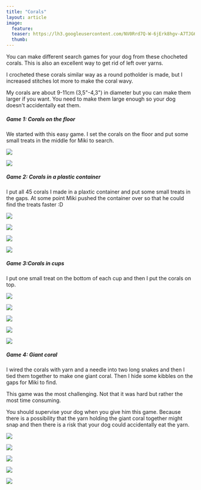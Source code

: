 ```yaml
---
title: "Corals"
layout: article
image:
  feature:
  teaser: https://lh3.googleusercontent.com/NV0Rrd7Q-W-6jErk8hgv-A7TJG64DU6U_LWUihJLrOakYEEIXN9G1nD38bCTk_Uodf_cK3jg98Pu7sABtxRjfjeOugmcKCJi2P2fbxtFQLiPhvEktqHdCq4WHwfpzy00VyD10LFBY6YzLFv-o4kTLN8xZkSdAqmy8qY0znWK7HWRbghmOHuYCP4BgaLjpcqsmkrQMuc9nS5ZENtFqXqrB6nC6K6gDg0QJzbSFGS1Joty2EBNI7z0wxcPPOjweAkwFvi5-wWxG-f5_mMlBNLUPFF3cjh7C6yFyNtqicW0KdHLTaOO4UgKEQeMIyw26cbZAt-qOXUjBE0sFihfwWcOl6meJlMN6jvwZnTp6sNqlf1u8laxPwYm84XZmgPPkGFLKb6nuLDmBeIPWSaTgWzdhFOn7lTysSm1sIr0C-eLKH9PZWwEuVulnI44u5JZAFZKiuHnO0h-IWMGy_s7lnko6fy33h4ppK9gXDYgAMJJyKefB7YCNV55IUqM8duzczqub_QjiMCWvvELqvzKwDv5PsaByabNWLWxq3e3Ed9rTe5f55ZtuTpJU05MUWn3KgcMgDtL=w245
  thumb:
---
```


You can make different search games for your dog from these chocheted corals. This is also an excellent way to get rid of left over yarns.

I crocheted these corals similar way as a round potholder is made, but I increased stitches lot more to make the coral wavy.

My corals are about 9-11cm (3,5"-4,3") in diameter but you can make them larger if you want. You need to make them large enough so your dog doesn't accidentally eat them.

##### Game 1: Corals on the floor

We started with this easy game. I set the corals on the floor and put some small treats in the middle for Miki to search.

[![](https://lh3.googleusercontent.com/Gk0oGob6PfxzL3n_3UM5tj7l2PCEzh_QzRUB5reVzL2XvyQLm8ycm2xKFsXxONmuyaLEvHCUYUm8jztyUhM0QC-yAEKP2XMyFVJBJhXHcB6URaas4SosSiXwXjYoxM7pD34ijw5l6d0PPFsqo23fGNMhKhWCm4W4BCa8F5hqjWtZPcynKQjkQcCN31GbqGb44Exblrlb6kf1CwuPvyQtCDI0jI4UB04nzsQPy2tUz_rEB9xd_NWOJ-Q5cOsZwAr4Aw7uyAjOuC13hAyetWfTphExe3_5d7U0TBkhEP6CIF4j_8TXsM7mnPyJIc96EeWOY-JKPbZmx4gbuvi3HpSAgVZm-tc-bUMRTu5IiRVXYC1PgG8UsXuf8U-FhcmvwFdrfDIlAuNcMi0pxjfLndQ2l0QIzyfvDSKSdHS81TyrMjtRxmKZco4_rdX1cjuAegPVxfqQfgCIQ6X17HZv__3oRNxATOq6-sxga2VOKPk8CyhtxF68xZ1nzgB7EKQ1UOiUUramdevyfWRwmc4JyqBL0xCL1A7xEsznBO57B1b1GMEbWwvmrNpS0VFrsKc18p4T-MVL=w800)](https://lh3.googleusercontent.com/Gk0oGob6PfxzL3n_3UM5tj7l2PCEzh_QzRUB5reVzL2XvyQLm8ycm2xKFsXxONmuyaLEvHCUYUm8jztyUhM0QC-yAEKP2XMyFVJBJhXHcB6URaas4SosSiXwXjYoxM7pD34ijw5l6d0PPFsqo23fGNMhKhWCm4W4BCa8F5hqjWtZPcynKQjkQcCN31GbqGb44Exblrlb6kf1CwuPvyQtCDI0jI4UB04nzsQPy2tUz_rEB9xd_NWOJ-Q5cOsZwAr4Aw7uyAjOuC13hAyetWfTphExe3_5d7U0TBkhEP6CIF4j_8TXsM7mnPyJIc96EeWOY-JKPbZmx4gbuvi3HpSAgVZm-tc-bUMRTu5IiRVXYC1PgG8UsXuf8U-FhcmvwFdrfDIlAuNcMi0pxjfLndQ2l0QIzyfvDSKSdHS81TyrMjtRxmKZco4_rdX1cjuAegPVxfqQfgCIQ6X17HZv__3oRNxATOq6-sxga2VOKPk8CyhtxF68xZ1nzgB7EKQ1UOiUUramdevyfWRwmc4JyqBL0xCL1A7xEsznBO57B1b1GMEbWwvmrNpS0VFrsKc18p4T-MVL=s0)

[![](https://lh3.googleusercontent.com/EW0xaM2-wnzUshmTeMoLEBxKC5dfPcRagZdjEl-mw0bsyTRjEhtIG6zMVdktTKZ3WSHExrQ_Lmb_I5UF5drNaNuo-GfyKECZgzi-4oOELuXmjbr6ytbAxl9-fjzH5aeEYwIdH0EQEZIPPASKqegCOG3qv_XufFAC-vv89VxE3iuL1XG1b7wFlCch3hbUwzOf_Ilt4_ljSIL3oRZVdhNk7X_-9PWaZr9iNHgLfwAE6469xyOwKr355Cr-hs5-HTE_Nb7Ylz94CzUn-h-VJP_Jbg7PFeb1M4XfwAA5jVDMYwIHr8bTNtEZ2ZdJ5pMnv1EvJQNotMPFI4_M1eFD7LEmwdojCWkIB-Lea6UNv5-HybdFz1bsxmTD7C1Gul1-adK58I2KM1BF4t2th79y3IJxek3wurnmPKVztu26sZ_s6hVUQ9Qd6ZaE-_LC4Ad1kk9cVLCGanrfqr9StDLUCVU1O8zWtXeVmwQvfwxhQB_gac3jc_46CmH31ORFoOqWLpgbTGIQ4rGoWBJ1NHBZUd1e3No_USiOHSB8irGZx2EPhaxr4KjzaRgGyFu23dRDaMoDpH-Z=w800)](https://lh3.googleusercontent.com/EW0xaM2-wnzUshmTeMoLEBxKC5dfPcRagZdjEl-mw0bsyTRjEhtIG6zMVdktTKZ3WSHExrQ_Lmb_I5UF5drNaNuo-GfyKECZgzi-4oOELuXmjbr6ytbAxl9-fjzH5aeEYwIdH0EQEZIPPASKqegCOG3qv_XufFAC-vv89VxE3iuL1XG1b7wFlCch3hbUwzOf_Ilt4_ljSIL3oRZVdhNk7X_-9PWaZr9iNHgLfwAE6469xyOwKr355Cr-hs5-HTE_Nb7Ylz94CzUn-h-VJP_Jbg7PFeb1M4XfwAA5jVDMYwIHr8bTNtEZ2ZdJ5pMnv1EvJQNotMPFI4_M1eFD7LEmwdojCWkIB-Lea6UNv5-HybdFz1bsxmTD7C1Gul1-adK58I2KM1BF4t2th79y3IJxek3wurnmPKVztu26sZ_s6hVUQ9Qd6ZaE-_LC4Ad1kk9cVLCGanrfqr9StDLUCVU1O8zWtXeVmwQvfwxhQB_gac3jc_46CmH31ORFoOqWLpgbTGIQ4rGoWBJ1NHBZUd1e3No_USiOHSB8irGZx2EPhaxr4KjzaRgGyFu23dRDaMoDpH-Z=s0)

##### Game 2: Corals in a plastic container

I put all 45 corals I made in a plaxtic container and put some small treats in the gaps. At some point Miki pushed the container over so that he could find the treats faster :D

[![](https://lh3.googleusercontent.com/30oIX70_Jpug26M1cEbvvLdZJK3MWkddXxTeLgccwqEd-u_ghawwm3lUZl7gwsjPm2fRAomIImkq4oO6MeGcJZhLJJFbdeBSiRmdy6MQEavm9A7IOYGN15Xe-45q8klOM8nUjH201QHkZHMXnbKXI_9edZND9iW_g10oV9c9zVXCN5OcPRsVNLhaa71ohWAr_sdwKQ7X1C6kp3ci7JWvxm9uC51Evv5tEYecWj-upKEeDbu99kyvxuGROz3x7clnAdmY7bF-TtGGJzSHIPxkkH1BGJ2HAjYj2eVALOJ5acQIeuTBiVFVEoX0HwHcZqdgOS0JZLGH1EubkGsXYmfxNRxBfFCBemQ5NAXrM2wUEIqTZw68a8AAYGWkMhzwRfmJNviLPiWLibpebf0cD_RpRmWWPpi0bHtd0rWkgVSCN8MAYQVLfyW5auCRhpHuQVuuu3jtw8oOPtATOd44upmuGT1JsWLxFmfSz6gYn9MwYE8g6AYJ_Db6TxgKEIuPYFV4vhhXvL-Tci7o7zEw_Hrrl25e3RmFV7Vx6qUMkCosn4HKYI_LQxTg-TdGsVFg1xZUI992=w800)](https://lh3.googleusercontent.com/30oIX70_Jpug26M1cEbvvLdZJK3MWkddXxTeLgccwqEd-u_ghawwm3lUZl7gwsjPm2fRAomIImkq4oO6MeGcJZhLJJFbdeBSiRmdy6MQEavm9A7IOYGN15Xe-45q8klOM8nUjH201QHkZHMXnbKXI_9edZND9iW_g10oV9c9zVXCN5OcPRsVNLhaa71ohWAr_sdwKQ7X1C6kp3ci7JWvxm9uC51Evv5tEYecWj-upKEeDbu99kyvxuGROz3x7clnAdmY7bF-TtGGJzSHIPxkkH1BGJ2HAjYj2eVALOJ5acQIeuTBiVFVEoX0HwHcZqdgOS0JZLGH1EubkGsXYmfxNRxBfFCBemQ5NAXrM2wUEIqTZw68a8AAYGWkMhzwRfmJNviLPiWLibpebf0cD_RpRmWWPpi0bHtd0rWkgVSCN8MAYQVLfyW5auCRhpHuQVuuu3jtw8oOPtATOd44upmuGT1JsWLxFmfSz6gYn9MwYE8g6AYJ_Db6TxgKEIuPYFV4vhhXvL-Tci7o7zEw_Hrrl25e3RmFV7Vx6qUMkCosn4HKYI_LQxTg-TdGsVFg1xZUI992=s0)

[![](https://lh3.googleusercontent.com/hC8v5HEBpnPGH-ML6f2auGkUT89Ldv2wWbPoYPrqTVn2XROD55Yemogk5mmPMbmUPF-4EMl2tfnhRmE8LuxoUimJSl2H8JigRTKTkR2fOfoaELnBCBik5NBqGI6xyn1OcdkXOdJlWhapa-fyqDXX2EBFIRGT801X_HJj4LKfBuxuZjmrWI9glpV6fppnIkF4MGiIUwMv1P2XkmSvfqiTkfTHGJq0pqigd-GmZaHUV5PUd5jBMB6MkFXaPBmr1QohkWvgyr7g5w2lX0XZPidyaBvHrRgnGiFc0SEBGYg3asflBl3f8MojOp5_9X7O2TusfxZLuEV9At8-uDK5IYqkG660PZSAZUhtajzJOGjuViO-idhqtygjEF1hCVA7_HcQBBN82A6mGXVL5nl1XAnRqtJNx9XyV_zsSj1pm3GDywBOSkkgjxFJbEgkJVPGhZK1QL7XuEE50aw8mxYMhsB_9lty4raB7P6yG23xZPJsyZAUChdGQpugR-b3vejpEHFs2WN0EZ5JjK7kGev5lFW_hBuyy4k_r0Gs1yRcn4CUFSqfg3TsViTGDt9TOZz34IcjjZwK=w800)](https://lh3.googleusercontent.com/hC8v5HEBpnPGH-ML6f2auGkUT89Ldv2wWbPoYPrqTVn2XROD55Yemogk5mmPMbmUPF-4EMl2tfnhRmE8LuxoUimJSl2H8JigRTKTkR2fOfoaELnBCBik5NBqGI6xyn1OcdkXOdJlWhapa-fyqDXX2EBFIRGT801X_HJj4LKfBuxuZjmrWI9glpV6fppnIkF4MGiIUwMv1P2XkmSvfqiTkfTHGJq0pqigd-GmZaHUV5PUd5jBMB6MkFXaPBmr1QohkWvgyr7g5w2lX0XZPidyaBvHrRgnGiFc0SEBGYg3asflBl3f8MojOp5_9X7O2TusfxZLuEV9At8-uDK5IYqkG660PZSAZUhtajzJOGjuViO-idhqtygjEF1hCVA7_HcQBBN82A6mGXVL5nl1XAnRqtJNx9XyV_zsSj1pm3GDywBOSkkgjxFJbEgkJVPGhZK1QL7XuEE50aw8mxYMhsB_9lty4raB7P6yG23xZPJsyZAUChdGQpugR-b3vejpEHFs2WN0EZ5JjK7kGev5lFW_hBuyy4k_r0Gs1yRcn4CUFSqfg3TsViTGDt9TOZz34IcjjZwK=s0)

[![](https://lh3.googleusercontent.com/b4mHhISXXMYPRclXZLlwJWvtVDS8CH6AM_vropZRssdgzx9CSif6DKFDScUO5wecCik7wYi91d3iKSSsTngnzZsIkV27tr9KQVb0Q45h4grPci-EOiln9UrR0JTr_2zEPa09wuHUp0zmN_DcUBmYeZFekYH-IY3TWi5a9xwHKgfU7itKWrqS3wiWVeQ8h9d446r1_Lv5HyBZgrjNoJ3fPHM9Jz4ebHqHb_aAJ3VzK3JixUZNGMJoSe3SWYYysV_NRGczvY1f25MnzVDaYzCHPwz71F1RYtYCXEAk4mHKS4jy_2UIySubMmksuVnftUV2GYCiyf1C1Z7R_HOMZLWUn92WBrBIk8nyJ_EvQagB56YyuWWRuk3I-xslxvDCleZomzWyQLV-dWvqDvYDJj1XfNMX9M2K7LSC1ZO7zKL5do2CoE0yF95DI2wifudlWAyhGr6QKD1akTEaEiD69_rtN24rOVZHeDe2yF-k9d2wgIEgeo-gmwo3R6EnnQQoZ9-YwTSCI1nuA2LrEs4jUwPO-V0f3UCdt2Pn9Roc3KRkOnmrt-EsR43QJhbiHyZzrWhOX6Mc=w800)](https://lh3.googleusercontent.com/b4mHhISXXMYPRclXZLlwJWvtVDS8CH6AM_vropZRssdgzx9CSif6DKFDScUO5wecCik7wYi91d3iKSSsTngnzZsIkV27tr9KQVb0Q45h4grPci-EOiln9UrR0JTr_2zEPa09wuHUp0zmN_DcUBmYeZFekYH-IY3TWi5a9xwHKgfU7itKWrqS3wiWVeQ8h9d446r1_Lv5HyBZgrjNoJ3fPHM9Jz4ebHqHb_aAJ3VzK3JixUZNGMJoSe3SWYYysV_NRGczvY1f25MnzVDaYzCHPwz71F1RYtYCXEAk4mHKS4jy_2UIySubMmksuVnftUV2GYCiyf1C1Z7R_HOMZLWUn92WBrBIk8nyJ_EvQagB56YyuWWRuk3I-xslxvDCleZomzWyQLV-dWvqDvYDJj1XfNMX9M2K7LSC1ZO7zKL5do2CoE0yF95DI2wifudlWAyhGr6QKD1akTEaEiD69_rtN24rOVZHeDe2yF-k9d2wgIEgeo-gmwo3R6EnnQQoZ9-YwTSCI1nuA2LrEs4jUwPO-V0f3UCdt2Pn9Roc3KRkOnmrt-EsR43QJhbiHyZzrWhOX6Mc=s0)

[![](https://lh3.googleusercontent.com/r3uKD_DFVFe8XpYa4Qug-ro-MGebciIxy27vnBX1STZ6E5-czN2EunD3Gg9lrqD8OPIF6Wcwk5dURJDoFks35tH2N-_FwFpO-8bbE1gydJXQutvWUWRPKebiuwd2ZvhcVqDTD5qEkQys6ZvnVFlzQ8gzmRaknZgHP7OnPueKcdzjuzoc4VTM8bJcK9BFeafca9LeAW7qQcqDm9nmWRH9LgXZHD-hceksvcBT6WBbNfVznEAm-GFEFg3K4EKLL3Ajdnwb5xJq2SpEk17NEp_Qf1z7jQHXnjh-4jqgrkGIYxag_sg02vN12ti-137rCGi0CTi7Brq5TIRsUT-sIWsmnjmD5aqWpgJUXIjq2fgnkDJeg95_cowG2OKNP5mRCB1APcUiMWFwjNqytOj3s5niccFT4-f8twZwtEagMVrI8XOPjUpXY3XC0Bbhd7XmCCKIYePBF9P4UlGUUpV9E4uoytquIMdzofjFzC-N4G5uJ1eqEq_LK1ChAy1jMaejRHxP1al8OiUEk-wjFCRELbZXV6kFhXme_PVYrClPYvWJISIlLE05F70_yd2X38BrZPH6AFq0=w800)](https://lh3.googleusercontent.com/r3uKD_DFVFe8XpYa4Qug-ro-MGebciIxy27vnBX1STZ6E5-czN2EunD3Gg9lrqD8OPIF6Wcwk5dURJDoFks35tH2N-_FwFpO-8bbE1gydJXQutvWUWRPKebiuwd2ZvhcVqDTD5qEkQys6ZvnVFlzQ8gzmRaknZgHP7OnPueKcdzjuzoc4VTM8bJcK9BFeafca9LeAW7qQcqDm9nmWRH9LgXZHD-hceksvcBT6WBbNfVznEAm-GFEFg3K4EKLL3Ajdnwb5xJq2SpEk17NEp_Qf1z7jQHXnjh-4jqgrkGIYxag_sg02vN12ti-137rCGi0CTi7Brq5TIRsUT-sIWsmnjmD5aqWpgJUXIjq2fgnkDJeg95_cowG2OKNP5mRCB1APcUiMWFwjNqytOj3s5niccFT4-f8twZwtEagMVrI8XOPjUpXY3XC0Bbhd7XmCCKIYePBF9P4UlGUUpV9E4uoytquIMdzofjFzC-N4G5uJ1eqEq_LK1ChAy1jMaejRHxP1al8OiUEk-wjFCRELbZXV6kFhXme_PVYrClPYvWJISIlLE05F70_yd2X38BrZPH6AFq0=s0)

##### Game 3:Corals in cups

I put one small treat on the bottom of each cup and then I put the corals on top.

[![](https://lh3.googleusercontent.com/bbew1IFAJ6LOrhvCljK5kDVu_TlQiInHia6GO3-m2QLa2JNjqDwhadstFQSOuvEaCxjmT97EUrVIXCtb4xmVlowZ50hObiQ9AUjUkg0ltwJ501v8qhGU9hsM2JI3p6a6mPMx6HYCXBRLuJuLJVwYoXAuKTIj2nR7Mh2g3T0I6hQotUU0qpEBWNFncBK_LNiFE0MzGUxiTO8qROZa5nPeYp8SVxrSppjPnqi7ZZtuOBk0cURYr7XBhWhtH8Ygz9_nLBlm37uBfpTBlOYfuoBsEr1CLg3oFNU_gmwDA5zW-oEuOa3D3h-eiPdrmMWSYGxzGDyB-fl34fXersPGMTeSu3InHldi7P7AX87KEwQ7w6UZESVQzkTXO3OhNrDy9c0y2zvAUNWy56Q4kWgQL4URu2hMzM8s6ARNo3RPXsYf6ji1qcCdwcJxEolBnfB_lQ14FOFfg969OUF8sTuFWpA8cmvcfhfWymlAdSzkt7x6WEB31zJkK-u1_bSxE3_a3i79SivG_-MCTA5YsYN25_QtE982QMzgam4tUbx11s8LK7dNIoYPpFDxLRJE-c2_d0DdeVmV=w800)](https://lh3.googleusercontent.com/bbew1IFAJ6LOrhvCljK5kDVu_TlQiInHia6GO3-m2QLa2JNjqDwhadstFQSOuvEaCxjmT97EUrVIXCtb4xmVlowZ50hObiQ9AUjUkg0ltwJ501v8qhGU9hsM2JI3p6a6mPMx6HYCXBRLuJuLJVwYoXAuKTIj2nR7Mh2g3T0I6hQotUU0qpEBWNFncBK_LNiFE0MzGUxiTO8qROZa5nPeYp8SVxrSppjPnqi7ZZtuOBk0cURYr7XBhWhtH8Ygz9_nLBlm37uBfpTBlOYfuoBsEr1CLg3oFNU_gmwDA5zW-oEuOa3D3h-eiPdrmMWSYGxzGDyB-fl34fXersPGMTeSu3InHldi7P7AX87KEwQ7w6UZESVQzkTXO3OhNrDy9c0y2zvAUNWy56Q4kWgQL4URu2hMzM8s6ARNo3RPXsYf6ji1qcCdwcJxEolBnfB_lQ14FOFfg969OUF8sTuFWpA8cmvcfhfWymlAdSzkt7x6WEB31zJkK-u1_bSxE3_a3i79SivG_-MCTA5YsYN25_QtE982QMzgam4tUbx11s8LK7dNIoYPpFDxLRJE-c2_d0DdeVmV=s0)

[![](https://lh3.googleusercontent.com/AYeavEgV99XnfBQRlIdrBRBavoFUYap0l1keqkFub-vLJ39z_GAAz8wN9b4YuaUVwR-GCTm8vMTHPQIY_F9ZOuuXB75qvXoinb_BJvPfT6bCFiIcNAEvuhOhAOCwWj1IlCaeAxulgGbZ9YW7VYINEqdyQ2HZZJ_l_I55G8NBJO6fL6hBl1SfBzEs96T9Pm54rW18NUtN6fmGpXAujdiICSwFcdDf4IqFjKzm2-m8rBdYkZQ6VyzZVSVqO1PFOpBncrotUm6sd13nneUE1xDCtwpzaDKPeGuNURFzGtGUS8Iwcc8Bv_A_5n9x2v5khjeZPnanLnEdmtl2GtjcIOrha9syjXTf11n2c48PpVwseZZi_2nBC7bsIym9i4-y17TUHmrPoHE2BwKqePev2vN3Cfqdi6v5GoH8TUJK-pq4O19JQkGGKFdqpZQy0agRuGBVbULzUTqQGRK-CdglEmPM-D7n4Km4I3YhQM5I4Ivy5P1RVSN3t62xgsEW7jdUcHM7MPxXhtZ6iwc7qBXrSBAnJvUgynvfumKUr-hqm-F8HWvKhlvYHfZa21ySWEoVXg0pvXfu=w800)](https://lh3.googleusercontent.com/AYeavEgV99XnfBQRlIdrBRBavoFUYap0l1keqkFub-vLJ39z_GAAz8wN9b4YuaUVwR-GCTm8vMTHPQIY_F9ZOuuXB75qvXoinb_BJvPfT6bCFiIcNAEvuhOhAOCwWj1IlCaeAxulgGbZ9YW7VYINEqdyQ2HZZJ_l_I55G8NBJO6fL6hBl1SfBzEs96T9Pm54rW18NUtN6fmGpXAujdiICSwFcdDf4IqFjKzm2-m8rBdYkZQ6VyzZVSVqO1PFOpBncrotUm6sd13nneUE1xDCtwpzaDKPeGuNURFzGtGUS8Iwcc8Bv_A_5n9x2v5khjeZPnanLnEdmtl2GtjcIOrha9syjXTf11n2c48PpVwseZZi_2nBC7bsIym9i4-y17TUHmrPoHE2BwKqePev2vN3Cfqdi6v5GoH8TUJK-pq4O19JQkGGKFdqpZQy0agRuGBVbULzUTqQGRK-CdglEmPM-D7n4Km4I3YhQM5I4Ivy5P1RVSN3t62xgsEW7jdUcHM7MPxXhtZ6iwc7qBXrSBAnJvUgynvfumKUr-hqm-F8HWvKhlvYHfZa21ySWEoVXg0pvXfu=s0)

[![](https://lh3.googleusercontent.com/SpoZclxsm0gW3Hdt9nhHltAnuIRbq3BN58qZU4-rXWpSTLwf1OaaUGNWpCHb6T480kBn84fk9IKII5rx2VzwemgwhWi1CvkBEohrvYm5btnQMNzF2vIHrrT_FLFUc_LJOuJjegDZAEyDjbK6jnoTuMaNz03HZxgjDgCQxl7qHh5s38aguq_PBYfCiNYmHtl8n2MDJILTWcviHESskO4LQx_Yw6GWT9mg2xPbpQ_WzOxfWUYTBAztUDoqP2vYO5vmotOlJbRbrdPLr_BPeDHyFEWaVyk1-s14iyrFz6PRKTy0TDidqKwHHDwSjxfS0OplOb6scamzKpwPwEDFjVhwH76MriVAioMGTUsm3x5yXyg3l_FpvSQkghxxa0zpsy2E6HvfY5iK7b07Qz0CKTr-4goW1JAcCKw1dMnnM3sIbQpqJIjDDC-PMYb5JZ2n39rQM2v_JVjPosbnzGby15SYlWVMO0daFYdDSyH7lKkCC2S4lJyQ_9wZ8v0NhUXFwEYagoxYQDyH8ZVBA31ppN9TzgOkcbERBt6w5Zn2hAzP_puuC0G_wjv8osNGL5WJNDY_taYe=w800)](https://lh3.googleusercontent.com/SpoZclxsm0gW3Hdt9nhHltAnuIRbq3BN58qZU4-rXWpSTLwf1OaaUGNWpCHb6T480kBn84fk9IKII5rx2VzwemgwhWi1CvkBEohrvYm5btnQMNzF2vIHrrT_FLFUc_LJOuJjegDZAEyDjbK6jnoTuMaNz03HZxgjDgCQxl7qHh5s38aguq_PBYfCiNYmHtl8n2MDJILTWcviHESskO4LQx_Yw6GWT9mg2xPbpQ_WzOxfWUYTBAztUDoqP2vYO5vmotOlJbRbrdPLr_BPeDHyFEWaVyk1-s14iyrFz6PRKTy0TDidqKwHHDwSjxfS0OplOb6scamzKpwPwEDFjVhwH76MriVAioMGTUsm3x5yXyg3l_FpvSQkghxxa0zpsy2E6HvfY5iK7b07Qz0CKTr-4goW1JAcCKw1dMnnM3sIbQpqJIjDDC-PMYb5JZ2n39rQM2v_JVjPosbnzGby15SYlWVMO0daFYdDSyH7lKkCC2S4lJyQ_9wZ8v0NhUXFwEYagoxYQDyH8ZVBA31ppN9TzgOkcbERBt6w5Zn2hAzP_puuC0G_wjv8osNGL5WJNDY_taYe=s0)

[![](https://lh3.googleusercontent.com/zs_B3YSZpqWaXndOgpH0Jzy2BhFSyCWtejp_ZN-Cm1OT1ptfEDnb8FKnod0NlUrYPZktvWU_y5dZqLqCZGmz7HdtwLEb4r62y6JvPu9RRI54gDkt2tby9qwaruz1N7Hoj47rBv2yP0uLgZ3FRHuNb4GIbS8HCvj7omqebLIlrq9Jk_-K2NnQTHfiFF6ljiJ-WHebmoJ63FdeQNnMIpkWJj9PNsLSPUNms3Tuyag3KtBFj0asEMGo9UAltr87wx4c78wCAvTKFPnBv17odNHzIiL8mRAHaDRDywpotdz84yFRXmNel0HvGISCBPJAogqOzZSiZer0oSyY2S59bI70LxmF2SmanWhm7g0X1ua5oFppCeLStZ0L98J2hZTXkV7TMzMG5XvfpPqO22Up8Y-7L02a-yYV_8wucpIjz48ZgxW_UOs5gsnqIfr9QQZ1RbzTzKHpODvAS7xTZOQ4PrA6I1u7k3zxWjPnnzY1KF4RnfyoeoIyY673qLX7y-Ez8r9AYmoXUlgWSHKDnTHMfKneAxIrRncp-2rQa47AXkVEY_R5GFszhosbZiBMQpFE30bT4T74=w800)](https://lh3.googleusercontent.com/zs_B3YSZpqWaXndOgpH0Jzy2BhFSyCWtejp_ZN-Cm1OT1ptfEDnb8FKnod0NlUrYPZktvWU_y5dZqLqCZGmz7HdtwLEb4r62y6JvPu9RRI54gDkt2tby9qwaruz1N7Hoj47rBv2yP0uLgZ3FRHuNb4GIbS8HCvj7omqebLIlrq9Jk_-K2NnQTHfiFF6ljiJ-WHebmoJ63FdeQNnMIpkWJj9PNsLSPUNms3Tuyag3KtBFj0asEMGo9UAltr87wx4c78wCAvTKFPnBv17odNHzIiL8mRAHaDRDywpotdz84yFRXmNel0HvGISCBPJAogqOzZSiZer0oSyY2S59bI70LxmF2SmanWhm7g0X1ua5oFppCeLStZ0L98J2hZTXkV7TMzMG5XvfpPqO22Up8Y-7L02a-yYV_8wucpIjz48ZgxW_UOs5gsnqIfr9QQZ1RbzTzKHpODvAS7xTZOQ4PrA6I1u7k3zxWjPnnzY1KF4RnfyoeoIyY673qLX7y-Ez8r9AYmoXUlgWSHKDnTHMfKneAxIrRncp-2rQa47AXkVEY_R5GFszhosbZiBMQpFE30bT4T74=s0)

[![](https://lh3.googleusercontent.com/LLLyUWVubTkH-kZHRQX6p2Cx66wUhxQfDVGp1d4LsoURR7g-dG_9TGidypgyTx_JTHAvLVtPqPOFo2y1iqM7OJS1so3xIrlWjBSgn0wWa4xv0xUSycAZ5a0HGs7971AeIw72eOEUKO0XgmEKKjxz0QdHjL8vDtt8ZKcKTpDMAV0SENU5-KPXu_I2HIcuXPb_Z2wnEzW_pWCMs0HS0_P06BH-Y3tPcaAhNteUnrYR0LhbPJONhqR95X4AifRJcF_2J-ZtuSbqDPerWi8k6naw87wInZ6x6RouA2vIJSZhxpIbvVZgOxzofhRk8StQq5oKWjAJl1wV_RljGGOZXxz8iA2_1QkRDXkPGvwfSYPokC11OumBlRYn08mWECCLko99057NmJYMan8gRwdkoxbx2g6XCI91iI7AnLu6Zi22hUa9fjAIXG37IZO6Q4VfJOORQ-EMvvPkA_kGLqtIgbM47sMyRJjzOlORqLw4YFHnKOr74hLyG3pYtM7Qs_LKw7zS9bWv6mX5Ps_pA4exmUcOYst_Was0o-t6Fg_JpRVAooBjAbpfRJ9WIlDeRlDeDzjdMAQv=w800)](https://lh3.googleusercontent.com/LLLyUWVubTkH-kZHRQX6p2Cx66wUhxQfDVGp1d4LsoURR7g-dG_9TGidypgyTx_JTHAvLVtPqPOFo2y1iqM7OJS1so3xIrlWjBSgn0wWa4xv0xUSycAZ5a0HGs7971AeIw72eOEUKO0XgmEKKjxz0QdHjL8vDtt8ZKcKTpDMAV0SENU5-KPXu_I2HIcuXPb_Z2wnEzW_pWCMs0HS0_P06BH-Y3tPcaAhNteUnrYR0LhbPJONhqR95X4AifRJcF_2J-ZtuSbqDPerWi8k6naw87wInZ6x6RouA2vIJSZhxpIbvVZgOxzofhRk8StQq5oKWjAJl1wV_RljGGOZXxz8iA2_1QkRDXkPGvwfSYPokC11OumBlRYn08mWECCLko99057NmJYMan8gRwdkoxbx2g6XCI91iI7AnLu6Zi22hUa9fjAIXG37IZO6Q4VfJOORQ-EMvvPkA_kGLqtIgbM47sMyRJjzOlORqLw4YFHnKOr74hLyG3pYtM7Qs_LKw7zS9bWv6mX5Ps_pA4exmUcOYst_Was0o-t6Fg_JpRVAooBjAbpfRJ9WIlDeRlDeDzjdMAQv=s0)

##### Game 4: Giant coral

I wired the corals with yarn and a needle into two long snakes and then I tied them together to make one giant coral. Then I hide some kibbles on the gaps for Miki to find.

This game was the most challenging. Not that it was hard but rather the most time consuming.

You should supervise your dog when you give him this game. Because there is a possibility that the yarn holding the giant coral together might snap and then there is a risk that your dog could accidentally eat the yarn.

[![](https://lh3.googleusercontent.com/qo7kpN2qJTDtj7I_Wwi0vA3p3knLIeh5rdV9kTtKAsXTIwy5G5y1VZRa9UQI-LoXmlrdGrm-VzxzQaXijM-Ih7kIVc0TBMmOfxm_8IEkj1orznxwAC_wgRQwO7qsMw_q2XiijzCU9A5jWnIlFqwLBh-i0I_SsKSHP8PAefE4F7DlUsLFWExCS15VS7fqXjClq-LoBNebRTz0omQAkVpl0qB_KCasBS6WcZ0--hRyUqP1lsShe-w9wmzwZbyumtuTQkE_p5jh0VdidV16ex_zd4qw_jmYuKpPlYrZphH65Fc5Yf5s8iOGDvq9d__2aOsh_toSyQzwTxckVuCXGzVpnWji0xdYx5BFdGOV0Oslf4XawabTtOFO3s44DzNazSn3MDXCEYp3B_vDQZqRiwdTlBR1yc2b4bgbuewj-DzbuD7eQdMz4sbIKUt5Jow8B64DhQ3OhBGDjG8CMROkjtedD0aMmVQi05yhBoXrEb6ahgqjYdgp77Iu2N0_e5dTsEyK0lMXRtpQdlgo1HApkqOsSnW4G1gT-V1SQN6wjIKtc3b3LWF1DCQDqk4M2hpRUDZz9EEF=w800)](https://lh3.googleusercontent.com/qo7kpN2qJTDtj7I_Wwi0vA3p3knLIeh5rdV9kTtKAsXTIwy5G5y1VZRa9UQI-LoXmlrdGrm-VzxzQaXijM-Ih7kIVc0TBMmOfxm_8IEkj1orznxwAC_wgRQwO7qsMw_q2XiijzCU9A5jWnIlFqwLBh-i0I_SsKSHP8PAefE4F7DlUsLFWExCS15VS7fqXjClq-LoBNebRTz0omQAkVpl0qB_KCasBS6WcZ0--hRyUqP1lsShe-w9wmzwZbyumtuTQkE_p5jh0VdidV16ex_zd4qw_jmYuKpPlYrZphH65Fc5Yf5s8iOGDvq9d__2aOsh_toSyQzwTxckVuCXGzVpnWji0xdYx5BFdGOV0Oslf4XawabTtOFO3s44DzNazSn3MDXCEYp3B_vDQZqRiwdTlBR1yc2b4bgbuewj-DzbuD7eQdMz4sbIKUt5Jow8B64DhQ3OhBGDjG8CMROkjtedD0aMmVQi05yhBoXrEb6ahgqjYdgp77Iu2N0_e5dTsEyK0lMXRtpQdlgo1HApkqOsSnW4G1gT-V1SQN6wjIKtc3b3LWF1DCQDqk4M2hpRUDZz9EEF=s0)

[![](https://lh3.googleusercontent.com/IRJTRjE0uzAcfiMakj0TL-2L-7afF4dphEtfpy_XGEATloK4Ya6qcLcQFbLYNV7H2ZqDxGArnnwmvMHICJIGU1iJLjrT-P9EqIgJJqZ01peNQpTAreEx6hyIximGtQV0W8gfaR29Pu28Sluj9JbIKjblCHZqpLPSIBfRMB8kZwDXJHhiCpjT7jfLZ01jzbsBYJZworUJwGFZqylbil5QNwwEXbtFviw27JSYwI2bemJUMtifexUCFH9UpKIkwfrwVeyJgxqNiaoGFMaG11qKt9C8BtwgvMbPA82XMS8QisTsXoAge58CsVHLpfN6vldajsx1SzxYfEkspjV5ERXKYYGmUoB71zYFX30NnzBorvWSPz5f1amMazL6Wn6maORczHJIk-XL4m6BTqznmjudcPE5IiY1U9L8KfqvgLH2wYS17hG7j7Jv4tifLZzrEvUwjq5KaMj-7SjSfhlJZgmJMcj81Cik18zwxmj5lRWgQRFUDz4gcjeNYcpcjSt9fHt2GB19ALy_7dTqsVXiV8TtFwk16uuwgoiigML_U1I4jA2ju37a8y5zTbrKsHO3akAxMeAB=w800)](https://lh3.googleusercontent.com/IRJTRjE0uzAcfiMakj0TL-2L-7afF4dphEtfpy_XGEATloK4Ya6qcLcQFbLYNV7H2ZqDxGArnnwmvMHICJIGU1iJLjrT-P9EqIgJJqZ01peNQpTAreEx6hyIximGtQV0W8gfaR29Pu28Sluj9JbIKjblCHZqpLPSIBfRMB8kZwDXJHhiCpjT7jfLZ01jzbsBYJZworUJwGFZqylbil5QNwwEXbtFviw27JSYwI2bemJUMtifexUCFH9UpKIkwfrwVeyJgxqNiaoGFMaG11qKt9C8BtwgvMbPA82XMS8QisTsXoAge58CsVHLpfN6vldajsx1SzxYfEkspjV5ERXKYYGmUoB71zYFX30NnzBorvWSPz5f1amMazL6Wn6maORczHJIk-XL4m6BTqznmjudcPE5IiY1U9L8KfqvgLH2wYS17hG7j7Jv4tifLZzrEvUwjq5KaMj-7SjSfhlJZgmJMcj81Cik18zwxmj5lRWgQRFUDz4gcjeNYcpcjSt9fHt2GB19ALy_7dTqsVXiV8TtFwk16uuwgoiigML_U1I4jA2ju37a8y5zTbrKsHO3akAxMeAB=s0)

[![](https://lh3.googleusercontent.com/njyXxfkv5NuHN0VLlF4onRnRlnhaibR3Aw1aoZN_cOICE1KD-ymKk9aeERl-kcRJ5ZU7dEz33QgR7DokvHTraxVcraYkY0a_5IwdcIC5oHtsQVniZZxmvgUL-E203vW2zzSAMzC6MqmunaYWRowc0ckLolUFD3BIRX7awP6Cc8zCECJnPcYd-rCHS5mU7zsdLUdfoCftr9DKlyoX-UlQSxesB3idbCmQd3nucd3raaLGgOEdrVDVT3UPTO6ADuaTvUdVLCgvCBliBW7MPxolPkD0GsLYUu5QTI32t5SVq9-sEEm72MoXVyjegxaEyKFM5yPi19QMj7PulNx150jTPF-5bcLQfgcHYoZQhaJldWGJVV9X2UmvSwusx5JnJautYX319OGcFeQjBAFq2lMZMvFp8uFffyefpekAF3gJKDeaTfehfn7om_wwJwxxvkx3CiHkF4UpcN7inIf7oqVTnXXAXby2oM8-WL2jJKLf6ECVmmyA1rNVtrGx8AkI2v94eqicS2sNl3tGGCrPdTXZouejsPBzu6ZpIVofvazrFVFnOIYlF8K3Jfadbc6LcepISADX=w800)](https://lh3.googleusercontent.com/njyXxfkv5NuHN0VLlF4onRnRlnhaibR3Aw1aoZN_cOICE1KD-ymKk9aeERl-kcRJ5ZU7dEz33QgR7DokvHTraxVcraYkY0a_5IwdcIC5oHtsQVniZZxmvgUL-E203vW2zzSAMzC6MqmunaYWRowc0ckLolUFD3BIRX7awP6Cc8zCECJnPcYd-rCHS5mU7zsdLUdfoCftr9DKlyoX-UlQSxesB3idbCmQd3nucd3raaLGgOEdrVDVT3UPTO6ADuaTvUdVLCgvCBliBW7MPxolPkD0GsLYUu5QTI32t5SVq9-sEEm72MoXVyjegxaEyKFM5yPi19QMj7PulNx150jTPF-5bcLQfgcHYoZQhaJldWGJVV9X2UmvSwusx5JnJautYX319OGcFeQjBAFq2lMZMvFp8uFffyefpekAF3gJKDeaTfehfn7om_wwJwxxvkx3CiHkF4UpcN7inIf7oqVTnXXAXby2oM8-WL2jJKLf6ECVmmyA1rNVtrGx8AkI2v94eqicS2sNl3tGGCrPdTXZouejsPBzu6ZpIVofvazrFVFnOIYlF8K3Jfadbc6LcepISADX=s0)

[![](https://lh3.googleusercontent.com/nCV8mSqm3T0lBm1vmaTMqL9dph3npl2-0XFot9-0kC0V7g6V_Qy_tJtgDNIEsI214cKbxdjKjCCpEHR3B4jC7fAlAlMCegqS00ZGpHbqObbX8JtiJFBXgGHqxsNeH7YnmTwv1dZpR_mrcbXNWWi6ypFi2PghsP74H1_fUDNLal3lAuTFnCi62pAnnP2g4wFv9LZEIWL_vSvNt3vRN2KJTpYTiTSSfYxGlj_9_R6PZIgi407qYLrKgK5vD0qgMYdk26yY8rLqDGhQtY4JVWfWNb_ZireJbNikzT_hbP6tneVN9fBn-lPzsiWfz1rHRBPC1pZ_XtaoNrNR9iCa-9rvjmVuvmW90SgDqzMz0sXJG1S8SdPQ9Jl0Bw1GUbLSwB8Qssjy-3ZAu9ezUPIiCJewMNxyP9RPovdh6k4t5TdygL8GmBYxKwUIjDhVNoh38BoIw1lE4B2u6MQ_0P0qbbXU9YM88BU3-uOWHOP1OWjo7s5ISJUA54jb84fNKhn3Lxr3tG4h3KraDBLW_QVErGSPb1OTB5Nis_5Sbe4Hnv-l8mhl0LiI1tm-k3Ln_xvb7WaBjrI5=w800)](https://lh3.googleusercontent.com/nCV8mSqm3T0lBm1vmaTMqL9dph3npl2-0XFot9-0kC0V7g6V_Qy_tJtgDNIEsI214cKbxdjKjCCpEHR3B4jC7fAlAlMCegqS00ZGpHbqObbX8JtiJFBXgGHqxsNeH7YnmTwv1dZpR_mrcbXNWWi6ypFi2PghsP74H1_fUDNLal3lAuTFnCi62pAnnP2g4wFv9LZEIWL_vSvNt3vRN2KJTpYTiTSSfYxGlj_9_R6PZIgi407qYLrKgK5vD0qgMYdk26yY8rLqDGhQtY4JVWfWNb_ZireJbNikzT_hbP6tneVN9fBn-lPzsiWfz1rHRBPC1pZ_XtaoNrNR9iCa-9rvjmVuvmW90SgDqzMz0sXJG1S8SdPQ9Jl0Bw1GUbLSwB8Qssjy-3ZAu9ezUPIiCJewMNxyP9RPovdh6k4t5TdygL8GmBYxKwUIjDhVNoh38BoIw1lE4B2u6MQ_0P0qbbXU9YM88BU3-uOWHOP1OWjo7s5ISJUA54jb84fNKhn3Lxr3tG4h3KraDBLW_QVErGSPb1OTB5Nis_5Sbe4Hnv-l8mhl0LiI1tm-k3Ln_xvb7WaBjrI5=s0)

[![](https://lh3.googleusercontent.com/u_npguKnHQ4c9UnP6srnYdS1bQeMtzlSmuD13isK9MfXQEV0BPkAk_JlvV5oxPKrh0q1dTyQUkM2M4i1KXqCLMiQX6Xv75mVE_2h4xgGbtW25Ykt7RYFeJNYtxx5ixoHRpW1oQ60zeYvXGlIm2bcoDalpwXEDSJHcScSDLSZ2BcxcD9ZeKM2lqTwt6jtJvDhtIwBalz0IGIQxSWnfp1sJF81KXLNXFlHHRjKqkOQqbney_oSMh4l6oN8NkrFbgi7vDW_vA7L9xiY0Ii5PJqYivo4ZL40KwBMXlzZQACRuX9S9UDTjVUeDAGP-4z6Av3bDV-LHx_q81dM6A2NBrGn7ryBQuvTaCprcPBXp93iSvMIHWWlukliyxF_U5gCZCepfRcrIjlZPdnOaJ2ViCaTr3X1xdnSQWIdF8XYPORzbk5cD78PicsfvQgLszs0S23wP7NV4PbzTdzE0YtDoc7rwU1_AntM83OzT4pOUXalVXpGozEY_Oy9GhG617n0YTnGv5Dj1NdDuRe9YNCNh7m_aMfVFA5GOWB32Y06GI4DWw_M8YLcyRrQ-MKyHvS2QB3NEU2x=w800)](https://lh3.googleusercontent.com/u_npguKnHQ4c9UnP6srnYdS1bQeMtzlSmuD13isK9MfXQEV0BPkAk_JlvV5oxPKrh0q1dTyQUkM2M4i1KXqCLMiQX6Xv75mVE_2h4xgGbtW25Ykt7RYFeJNYtxx5ixoHRpW1oQ60zeYvXGlIm2bcoDalpwXEDSJHcScSDLSZ2BcxcD9ZeKM2lqTwt6jtJvDhtIwBalz0IGIQxSWnfp1sJF81KXLNXFlHHRjKqkOQqbney_oSMh4l6oN8NkrFbgi7vDW_vA7L9xiY0Ii5PJqYivo4ZL40KwBMXlzZQACRuX9S9UDTjVUeDAGP-4z6Av3bDV-LHx_q81dM6A2NBrGn7ryBQuvTaCprcPBXp93iSvMIHWWlukliyxF_U5gCZCepfRcrIjlZPdnOaJ2ViCaTr3X1xdnSQWIdF8XYPORzbk5cD78PicsfvQgLszs0S23wP7NV4PbzTdzE0YtDoc7rwU1_AntM83OzT4pOUXalVXpGozEY_Oy9GhG617n0YTnGv5Dj1NdDuRe9YNCNh7m_aMfVFA5GOWB32Y06GI4DWw_M8YLcyRrQ-MKyHvS2QB3NEU2x=s0)
